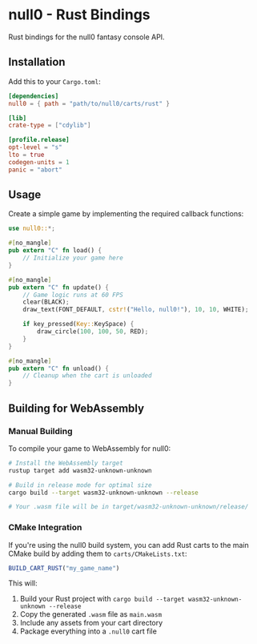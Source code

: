 # null0 - Rust Bindings

Rust bindings for the null0 fantasy console API.

## Installation

Add this to your `Cargo.toml`:

```toml
[dependencies]
null0 = { path = "path/to/null0/carts/rust" }

[lib]
crate-type = ["cdylib"]

[profile.release]
opt-level = "s"
lto = true
codegen-units = 1
panic = "abort"
```

## Usage

Create a simple game by implementing the required callback functions:

```rust
use null0::*;

#[no_mangle]
pub extern "C" fn load() {
    // Initialize your game here
}

#[no_mangle]
pub extern "C" fn update() {
    // Game logic runs at 60 FPS
    clear(BLACK);
    draw_text(FONT_DEFAULT, cstr!("Hello, null0!"), 10, 10, WHITE);

    if key_pressed(Key::KeySpace) {
        draw_circle(100, 100, 50, RED);
    }
}

#[no_mangle]
pub extern "C" fn unload() {
    // Cleanup when the cart is unloaded
}
```

## Building for WebAssembly

### Manual Building

To compile your game to WebAssembly for null0:

```bash
# Install the WebAssembly target
rustup target add wasm32-unknown-unknown

# Build in release mode for optimal size
cargo build --target wasm32-unknown-unknown --release

# Your .wasm file will be in target/wasm32-unknown-unknown/release/
```

### CMake Integration

If you're using the null0 build system, you can add Rust carts to the main CMake build by adding them to `carts/CMakeLists.txt`:

```cmake
BUILD_CART_RUST("my_game_name")
```

This will:

1. Build your Rust project with `cargo build --target wasm32-unknown-unknown --release`
2. Copy the generated `.wasm` file as `main.wasm`
3. Include any assets from your cart directory
4. Package everything into a `.null0` cart file

